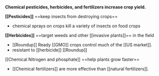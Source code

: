 **Chemical pesticides, herbicides, and fertilizers increase crop yield.** 

  

**[[Pesticides]]** ==keep insects from destroying crops==
- chemical sprays on crops kill a variety of insects on food crops

  

**[[Herbicides]]** ==target weeds and other [[invasive plants]]== in the field
- [[Roundup]] Ready [[GMO]] crops control much of the [[US market]].
- resistant to [[herbicide]] [[Roundup]]  

  

[[Chemical Nitrogen and phosphate]] ==help plants grow faster==
- [[Chemical fertilizers]] are more effective than [[natural fertilizers]].